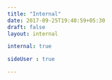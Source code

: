 ```yaml
---
title: "Internal"
date: 2017-09-25T19:40:59+05:30
draft: false
layout: internal

internal: true

sideUser : true

---
```


